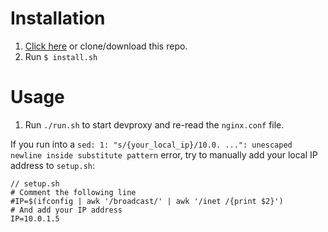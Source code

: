 # Installation
1. [Click here](https://bitbucket.org/arguweb/devproxy/downloads/install.sh) or clone/download this repo.
1. Run `$ install.sh`

# Usage
1. Run `./run.sh` to start devproxy and re-read the `nginx.conf` file.

If you run into a `sed: 1: "s/{your_local_ip}/10.0. ...": unescaped newline inside substitute pattern` error, try to manually add your local IP address to `setup.sh`:

````
// setup.sh
# Comment the following line
#IP=$(ifconfig | awk '/broadcast/' | awk '/inet /{print $2}')
# And add your IP address
IP=10.0.1.5
````
